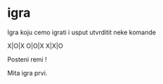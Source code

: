 # igra
Igra koju cemo igrati i usput utvrditit neke komande

X|O|X
O|O|X
X|X|O

Posteni remi !

Mita igra prvi.
